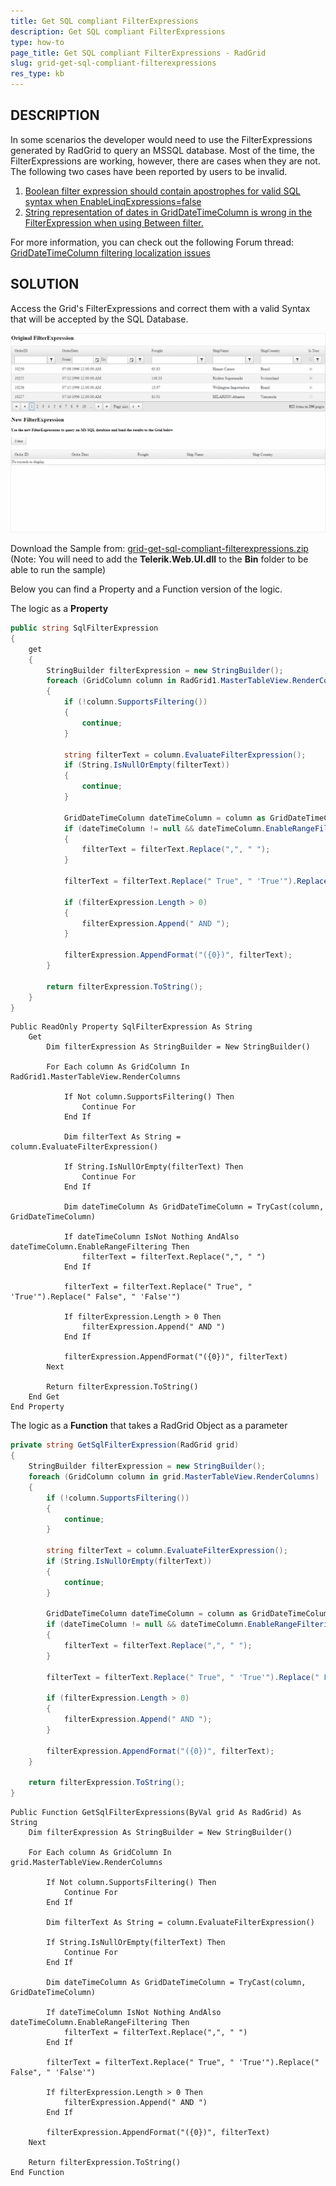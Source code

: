 ```yaml
---
title: Get SQL compliant FilterExpressions
description: Get SQL compliant FilterExpressions
type: how-to
page_title: Get SQL compliant FilterExpressions - RadGrid
slug: grid-get-sql-compliant-filterexpressions
res_type: kb
---
```



## DESCRIPTION

In some scenarios the developer would need to use the FilterExpressions generated by RadGrid to query an MSSQL database. Most of the time, the FilterExpressions are working, however, there are cases when they are not. The following two cases have been reported by users to be invalid.

1. [Boolean filter expression should contain apostrophes for valid SQL syntax when EnableLinqExpressions=false](https://feedback.telerik.com/Project/108/Feedback/Details/226777-boolean-filter-expression-should-contain-apostrophes-for-valid-sql-syntax-when-en "Boolean filter expression should contain apostrophes for valid SQL syntax when EnableLinqExpressions=false")
2. [String representation of dates in GridDateTimeColumn is wrong in the FilterExpression when using Between filter.](https://feedback.telerik.com/Project/108/Feedback/Details/208317-fix-string-representation-of-dates-in-griddatetimecolumn-is-wrong-in-the-filtere "String representation of dates in GridDateTimeColumn is wrong in the FilterExpression when using Between filter.")


For more information, you can check out the following Forum thread: [GridDateTimeColumn filtering localization issues](https://www.telerik.com/forums/griddatetimecolumn-filtering-localization-issues#k8bwUfk7vk-NzH2ihvfo6Q "GridDateTimeColumn filtering localization issues")

## SOLUTION

Access the Grid's FilterExpressions and correct them with a valid Syntax that will be accepted by the SQL Database.

![RadGrid SQL Compliant FilterExpressions](images/grid-get-sql-compliant-filterexpressions.gif)

Download the Sample from: [grid-get-sql-compliant-filterexpressions.zip](files/grid-get-sql-compliant-filterexpressions.zip) (Note: You will need to add the **Telerik.Web.UI.dll** to the **Bin** folder to be able to run the sample)

Below you can find a Property and a Function version of the logic.

The logic as a **Property**

````C#
public string SqlFilterExpression
{
    get
    {
        StringBuilder filterExpression = new StringBuilder();
        foreach (GridColumn column in RadGrid1.MasterTableView.RenderColumns)
        {
            if (!column.SupportsFiltering())
            {
                continue;
            }
 
            string filterText = column.EvaluateFilterExpression();
            if (String.IsNullOrEmpty(filterText))
            {
                continue;
            }
 
            GridDateTimeColumn dateTimeColumn = column as GridDateTimeColumn;
            if (dateTimeColumn != null && dateTimeColumn.EnableRangeFiltering)
            {
                filterText = filterText.Replace(",", " ");
            }
 
            filterText = filterText.Replace(" True", " 'True'").Replace(" False", " 'False'");
 
            if (filterExpression.Length > 0)
            {
                filterExpression.Append(" AND ");
            }
 
            filterExpression.AppendFormat("({0})", filterText);
        }
 
        return filterExpression.ToString();
    }
}
````
````VB
Public ReadOnly Property SqlFilterExpression As String
    Get
        Dim filterExpression As StringBuilder = New StringBuilder()
 
        For Each column As GridColumn In RadGrid1.MasterTableView.RenderColumns
 
            If Not column.SupportsFiltering() Then
                Continue For
            End If
 
            Dim filterText As String = column.EvaluateFilterExpression()
 
            If String.IsNullOrEmpty(filterText) Then
                Continue For
            End If
 
            Dim dateTimeColumn As GridDateTimeColumn = TryCast(column, GridDateTimeColumn)
 
            If dateTimeColumn IsNot Nothing AndAlso dateTimeColumn.EnableRangeFiltering Then
                filterText = filterText.Replace(",", " ")
            End If
 
            filterText = filterText.Replace(" True", " 'True'").Replace(" False", " 'False'")
 
            If filterExpression.Length > 0 Then
                filterExpression.Append(" AND ")
            End If
 
            filterExpression.AppendFormat("({0})", filterText)
        Next
 
        Return filterExpression.ToString()
    End Get
End Property
````

The logic as a **Function** that takes a RadGrid Object as a parameter 

````C#
private string GetSqlFilterExpression(RadGrid grid)
{
    StringBuilder filterExpression = new StringBuilder();
    foreach (GridColumn column in grid.MasterTableView.RenderColumns)
    {
        if (!column.SupportsFiltering())
        {
            continue;
        }
 
        string filterText = column.EvaluateFilterExpression();
        if (String.IsNullOrEmpty(filterText))
        {
            continue;
        }
 
        GridDateTimeColumn dateTimeColumn = column as GridDateTimeColumn;
        if (dateTimeColumn != null && dateTimeColumn.EnableRangeFiltering)
        {
            filterText = filterText.Replace(",", " ");
        }
 
        filterText = filterText.Replace(" True", " 'True'").Replace(" False", " 'False'");
 
        if (filterExpression.Length > 0)
        {
            filterExpression.Append(" AND ");
        }
 
        filterExpression.AppendFormat("({0})", filterText);
    }
 
    return filterExpression.ToString();
}
````
````VB
Public Function GetSqlFilterExpressions(ByVal grid As RadGrid) As String
    Dim filterExpression As StringBuilder = New StringBuilder()
 
    For Each column As GridColumn In grid.MasterTableView.RenderColumns
 
        If Not column.SupportsFiltering() Then
            Continue For
        End If
 
        Dim filterText As String = column.EvaluateFilterExpression()
 
        If String.IsNullOrEmpty(filterText) Then
            Continue For
        End If
 
        Dim dateTimeColumn As GridDateTimeColumn = TryCast(column, GridDateTimeColumn)
 
        If dateTimeColumn IsNot Nothing AndAlso dateTimeColumn.EnableRangeFiltering Then
            filterText = filterText.Replace(",", " ")
        End If
 
        filterText = filterText.Replace(" True", " 'True'").Replace(" False", " 'False'")
 
        If filterExpression.Length > 0 Then
            filterExpression.Append(" AND ")
        End If
 
        filterExpression.AppendFormat("({0})", filterText)
    Next
 
    Return filterExpression.ToString()
End Function
````
 
